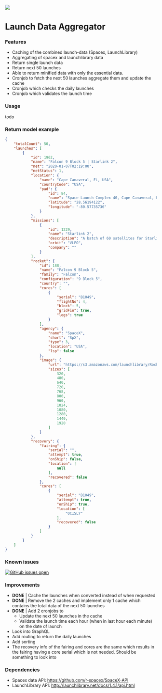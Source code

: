 [![](https://i.imgur.com/rg6nA9k.png)](https://i.imgur.com/rg6nA9k.png)
# Launch Data Aggregator

### Features
- Caching of the combined launch-data (Spacex, LaunchLibrary)
- Aggregating of spacex and launchlibrary data
- Return single launch data
- Return next 50 launches
- Able to return minified data with only the essential data.
- Cronjob to fetch the next 50 launches aggregate them and update the cache
- Cronjob which checks the daily launches
- Cronjob which validates the launch time

### Usage
todo

### Return model example
```json
{
    "totalCount": 50,
    "launches": [
        {
            "id": 1962,
            "name": "Falcon 9 Block 5 | Starlink 2",
            "net": "2020-01-07T02:19:00",
            "netStatus": 1,
            "location": {
                "name": "Cape Canaveral, FL, USA",
                "countryCode": "USA",
                "pad": {
                    "id": 84,
                    "name": "Space Launch Complex 40, Cape Canaveral, FL",
                    "latitude": "28.56194122",
                    "longitude": "-80.57735736"
                }
            },
            "missions": [
                {
                    "id": 1229,
                    "name": "Starlink 2",
                    "description": "A batch of 60 satellites for Starlink mega-constellation - SpaceX's project for space-based Internet communication system.",
                    "orbit": "VLEO",
                    "company": ""
                }
            ],
            "rocket": {
                "id": 188,
                "name": "Falcon 9 Block 5",
                "family": "Falcon",
                "configuration": "9 Block 5",
                "country": "",
                "cores": [
                    {
                        "serial": "B1049",
                        "flightNo": 4,
                        "block": 5,
                        "gridFin": true,
                        "legs": true
                    }
                ],
                "agency": {
                    "name": "SpaceX",
                    "short": "SpX",
                    "type": 3,
                    "location": "USA",
                    "lsp": false
                },
                "image": {
                    "url": "https://s3.amazonaws.com/launchlibrary/RocketImages/Falcon9Block5.jpg_1920.jpg",
                    "sizes": [
                        320,
                        480,
                        640,
                        720,
                        768,
                        800,
                        960,
                        1024,
                        1080,
                        1280,
                        1440,
                        1920
                    ]
                }
            },
            "recovery": {
                "fairing": {
                    "serial": "",
                    "attempt": true,
                    "onShip": false,
                    "location": [
                        null
                    ],
                    "recovered": false
                },
                "cores": [
                    {
                        "serial": "B1049",
                        "attempt": true,
                        "onShip": true,
                        "location": [
                            "OCISLY"
                        ],
                        "recovered": false
                    }
                ]
            }
        }
    ]
}
```

### Known issues
[![GitHub issues open](https://img.shields.io/github/issues/Jmaasy/launch-data-aggregator/shconfparser.svg?maxAge=2592000&style=for-the-badge&logo=appveyor)](https://github.com/Jmaasy/launch-data-aggregator/issues)

### Improvements
- **DONE** | Cache the launches when converted instead of when requested
- **DONE** | Remove the 2 caches and implement only 1 cache which contains the total data of the next 50 launches
- **DONE** | Add 2 cronjobs to 
	- Update the next 50 launches in the cache
	- Validate the launch time each hour (when in last hour each minute) on the date of launch
- Look into GraphQL
- Add routing to return the daily launches
- Add sorting
- The recovery info of the fairing and cores are the same which results in the fairing having a core serial which is not needed. Should be something to look into

### Dependencies
- Spacex data API: https://github.com/r-spacex/SpaceX-API
- LaunchLibrary API: http://launchlibrary.net/docs/1.4.1/api.html
